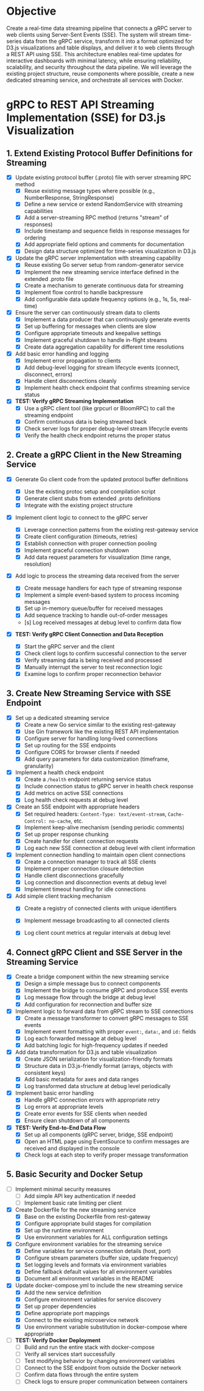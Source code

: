 # Objective

Create a real-time data streaming pipeline that connects a gRPC server to web clients using Server-Sent Events (SSE). The system will stream time-series data from the gRPC service, transform it into a format optimized for D3.js visualizations and table displays, and deliver it to web clients through a REST API using SSE. This architecture enables real-time updates for interactive dashboards with minimal latency, while ensuring reliability, scalability, and security throughout the data pipeline. We will leverage the existing project structure, reuse components where possible, create a new dedicated streaming service, and orchestrate all services with Docker.

# gRPC to REST API Streaming Implementation (SSE) for D3.js Visualization

## 1. Extend Existing Protocol Buffer Definitions for Streaming

- [x] Update existing protocol buffer (.proto) file with server streaming RPC method
  - [x] Reuse existing message types where possible (e.g., NumberResponse, StringResponse)
  - [x] Define a new service or extend RandomService with streaming capabilities
  - [x] Add a server-streaming RPC method (returns "stream" of responses)
  - [x] Include timestamp and sequence fields in response messages for ordering
  - [x] Add appropriate field options and comments for documentation
  - [x] Design data structure optimized for time-series visualization in D3.js

- [x] Update the gRPC server implementation with streaming capability
  - [x] Reuse existing Go server setup from random-generator service
  - [x] Implement the new streaming service interface defined in the extended .proto file
  - [x] Create a mechanism to generate continuous data for streaming
  - [x] Implement flow control to handle backpressure
  - [x] Add configurable data update frequency options (e.g., 1s, 5s, real-time)

- [x] Ensure the server can continuously stream data to clients
  - [x] Implement a data producer that can continuously generate events
  - [x] Set up buffering for messages when clients are slow
  - [x] Configure appropriate timeouts and keepalive settings
  - [x] Implement graceful shutdown to handle in-flight streams
  - [x] Create data aggregation capability for different time resolutions

- [x] Add basic error handling and logging
  - [x] Implement error propagation to clients
  - [x] Add debug-level logging for stream lifecycle events (connect, disconnect, errors)
  - [x] Handle client disconnections cleanly
  - [x] Implement health check endpoint that confirms streaming service status

- [x] **TEST: Verify gRPC Streaming Implementation**
  - [x] Use a gRPC client tool (like grpcurl or BloomRPC) to call the streaming endpoint
  - [x] Confirm continuous data is being streamed back
  - [x] Check server logs for proper debug-level stream lifecycle events
  - [x] Verify the health check endpoint returns the proper status

## 2. Create a gRPC Client in the New Streaming Service

- [x] Generate Go client code from the updated protocol buffer definitions
  - [x] Use the existing protoc setup and compilation script
  - [x] Generate client stubs from extended .proto definitions
  - [x] Integrate with the existing project structure

- [x] Implement client logic to connect to the gRPC server
  - [x] Leverage connection patterns from the existing rest-gateway service
  - [x] Create client configuration (timeouts, retries)
  - [x] Establish connection with proper connection pooling
  - [x] Implement graceful connection shutdown
  - [x] Add data request parameters for visualization (time range, resolution)

- [x] Add logic to process the streaming data received from the server
  - [x] Create message handlers for each type of streaming response
  - [x] Implement a simple event-based system to process incoming messages
  - [x] Set up in-memory queue/buffer for received messages
  - [x] Add sequence tracking to handle out-of-order messages
  - [s] Log received messages at debug level to confirm data flow

- [x] **TEST: Verify gRPC Client Connection and Data Reception**
  - [x] Start the gRPC server and the client
  - [x] Check client logs to confirm successful connection to the server
  - [x] Verify streaming data is being received and processed
  - [x] Manually interrupt the server to test reconnection logic
  - [x] Examine logs to confirm proper reconnection behavior

## 3. Create New Streaming Service with SSE Endpoint

- [x] Set up a dedicated streaming service
  - [x] Create a new Go service similar to the existing rest-gateway
  - [x] Use Gin framework like the existing REST API implementation
  - [x] Configure server for handling long-lived connections
  - [x] Set up routing for the SSE endpoints
  - [x] Configure CORS for browser clients if needed
  - [x] Add query parameters for data customization (timeframe, granularity)

- [x] Implement a health check endpoint
  - [x] Create a `/health` endpoint returning service status
  - [x] Include connection status to gRPC server in health check response
  - [x] Add metrics on active SSE connections
  - [x] Log health check requests at debug level

- [x] Create an SSE endpoint with appropriate headers
  - [x] Set required headers: `Content-Type: text/event-stream`, `Cache-Control: no-cache`, etc.
  - [x] Implement keep-alive mechanism (sending periodic comments)
  - [x] Set up proper response chunking
  - [x] Create handler for client connection requests
  - [x] Log each new SSE connection at debug level with client information

- [x] Implement connection handling to maintain open client connections
  - [x] Create a connection manager to track all SSE clients
  - [x] Implement proper connection closure detection
  - [x] Handle client disconnections gracefully
  - [x] Log connection and disconnection events at debug level
  - [x] Implement timeout handling for idle connections

- [x] Add simple client tracking mechanism
  - [x] Create a registry of connected clients with unique identifiers
  - [x] Implement message broadcasting to all connected clients
  - [x] Log client count metrics at regular intervals at debug level


## 4. Connect gRPC Client and SSE Server in the Streaming Service

- [x] Create a bridge component within the new streaming service
  - [x] Design a simple message bus to connect components
  - [x] Implement the bridge to consume gRPC and produce SSE events
  - [x] Log message flow through the bridge at debug level
  - [x] Add configuration for reconnection and buffer size

- [x] Implement logic to forward data from gRPC stream to SSE connections
  - [x] Create a message transformer to convert gRPC messages to SSE events
  - [x] Implement event formatting with proper `event:`, `data:`, and `id:` fields
  - [x] Log each forwarded message at debug level
  - [x] Add batching logic for high-frequency updates if needed

- [x] Add data transformation for D3.js and table visualization
  - [x] Create JSON serialization for visualization-friendly formats
  - [x] Structure data in D3.js-friendly format (arrays, objects with consistent keys)
  - [x] Add basic metadata for axes and data ranges
  - [x] Log transformed data structure at debug level periodically

- [x] Implement basic error handling
  - [x] Handle gRPC connection errors with appropriate retry
  - [x] Log errors at appropriate levels
  - [x] Create error events for SSE clients when needed
  - [x] Ensure clean shutdown of all components

- [x] **TEST: Verify End-to-End Data Flow**
  - [x] Set up all components (gRPC server, bridge, SSE endpoint)
  - [x] Open an HTML page using EventSource to confirm messages are received and displayed in the console
  - [x] Check logs at each step to verify proper message transformation

## 5. Basic Security and Docker Setup

- [ ] Implement minimal security measures
  - [ ] Add simple API key authentication if needed
  - [ ] Implement basic rate limiting per client

- [x] Create Dockerfile for the new streaming service
  - [x] Base on the existing Dockerfile from rest-gateway
  - [x] Configure appropriate build stages for compilation
  - [x] Set up the runtime environment
  - [x] Use environment variables for ALL configuration settings

- [x] Configure environment variables for the streaming service
  - [x] Define variables for service connection details (host, port)
  - [x] Configure stream parameters (buffer size, update frequency)
  - [x] Set logging levels and formats via environment variables
  - [x] Define fallback default values for all environment variables
  - [x] Document all environment variables in the README

- [x] Update docker-compose.yml to include the new streaming service
  - [x] Add the new service definition
  - [x] Configure environment variables for service discovery
  - [x] Set up proper dependencies
  - [x] Define appropriate port mappings
  - [x] Connect to the existing microservice network
  - [x] Use environment variable substitution in docker-compose where appropriate

- [ ] **TEST: Verify Docker Deployment**
  - [ ] Build and run the entire stack with docker-compose
  - [ ] Verify all services start successfully
  - [ ] Test modifying behavior by changing environment variables
  - [ ] Connect to the SSE endpoint from outside the Docker network
  - [ ] Confirm data flows through the entire system
  - [ ] Check logs to ensure proper communication between containers